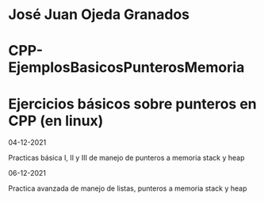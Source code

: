 # José Juan Ojeda Granados
# CPP-EjemplosBasicosPunterosMemoria
# Ejercicios básicos sobre punteros en CPP (en linux)

04-12-2021

Practicas básica I, II y III de manejo de punteros a memoria stack y heap

06-12-2021

Practica avanzada de manejo de listas, punteros a memoria stack y heap
